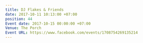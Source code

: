 ```yaml
---
title: DJ Flakes & Friends
date: 2017-10-11 10:13:00 +07:00
position: 44
Event date: 2017-10-15 00:00:00 +07:00
Venue: The Porch
Event URL: https://www.facebook.com/events/1708754269135214
---
```


